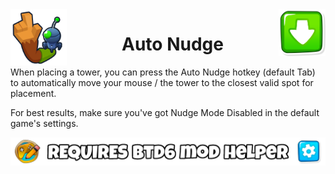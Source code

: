 <a href="https://github.com/doombubbles/auto-nudge/releases/latest/download/AutoNudge.dll">
    <img align="left" alt="Icon" height="90" src="Icon.png">
    <img align="right" alt="Download" height="75" src="https://raw.githubusercontent.com/gurrenm3/BTD-Mod-Helper/master/BloonsTD6%20Mod%20Helper/Resources/DownloadBtn.png">
</a>

<h1 align="center">Auto Nudge</h1>

When placing a tower, you can press the Auto Nudge hotkey (default Tab) to automatically move your mouse / the tower to the closest valid spot for placement.

For best results, make sure you've got Nudge Mode Disabled in the default game's settings.

[![Requires BTD6 Mod Helper](https://raw.githubusercontent.com/gurrenm3/BTD-Mod-Helper/master/banner.png)](https://github.com/gurrenm3/BTD-Mod-Helper#readme)
